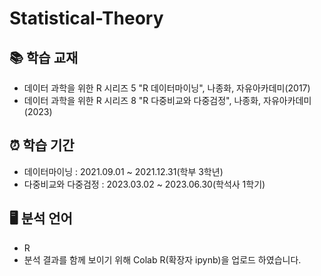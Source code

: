 # Statistical-Theory
## 📚  학습 교재
* 데이터 과학을 위한 R 시리즈 5 "R 데이터마이닝", 나종화, 자유아카데미(2017)
* 데이터 과학을 위한 R 시리즈 8 "R 다중비교와 다중검정", 나종화, 자유아카데미(2023)

## ⏰  학습 기간
* 데이터마이닝 : 2021.09.01 ~ 2021.12.31(학부 3학년)
* 다중비교와 다중검정 : 2023.03.02 ~ 2023.06.30(학석사 1학기)

## 🖥  분석 언어
* R
* 분석 결과를 함께 보이기 위해 Colab R(확장자 ipynb)을 업로드 하였습니다.
